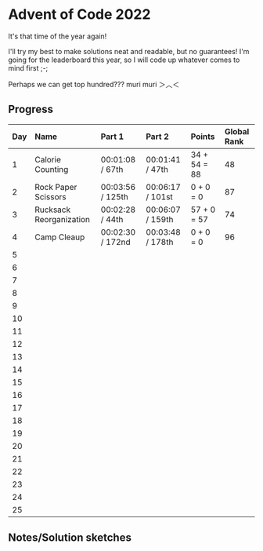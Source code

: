 # Advent of Code 2022

It's that time of the year again!

I'll try my best to make solutions neat and readable, but no guarantees! 
I'm going for the leaderboard this year, so I will code up whatever comes to mind first ;-;

Perhaps we can get top hundred??? muri muri ＞︿＜

## Progress


| Day | Name                    | Part 1           | Part 2           | Points       | Global Rank |
| --- | :---------------------- | :--------------- | :--------------- | :----------- | :---------- |
| 1   | Calorie Counting        | 00:01:08 / 67th  | 00:01:41 / 47th  | 34 + 54 = 88 | 48          |
| 2   | Rock Paper Scissors     | 00:03:56 / 125th | 00:06:17 / 101st | 0 + 0 = 0    | 87          |
| 3   | Rucksack Reorganization | 00:02:28 / 44th  | 00:06:07 / 159th | 57 + 0 = 57  | 74          |
| 4   | Camp Cleaup             | 00:02:30 / 172nd | 00:03:48 / 178th | 0 + 0 = 0    | 96          |
| 5   |                         |                  |                  |              |             |
| 6   |                         |                  |                  |              |             |
| 7   |                         |                  |                  |              |             |
| 8   |                         |                  |                  |              |             |
| 9   |                         |                  |                  |              |             |
| 10  |                         |                  |                  |              |             |
| 11  |                         |                  |                  |              |             |
| 12  |                         |                  |                  |              |             |
| 13  |                         |                  |                  |              |             |
| 14  |                         |                  |                  |              |             |
| 15  |                         |                  |                  |              |             |
| 16  |                         |                  |                  |              |             |
| 17  |                         |                  |                  |              |             |
| 18  |                         |                  |                  |              |             |
| 19  |                         |                  |                  |              |             |
| 20  |                         |                  |                  |              |             |
| 21  |                         |                  |                  |              |             |
| 22  |                         |                  |                  |              |             |
| 23  |                         |                  |                  |              |             |
| 24  |                         |                  |                  |              |             |
| 25  |                         |                  |                  |              |             |

## Notes/Solution sketches
